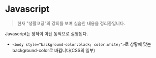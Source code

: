 # Javascript

>현재 "생활코딩"의 강의를 보며 실습한 내용을 정리중입니다.

Javascript는 정적이 아닌 동적으로 실행된다.
* ```<body style="background-color:black; color:white;">```로 상황에 맞는 background-color로 바뀝니다(CSS의 일부)
